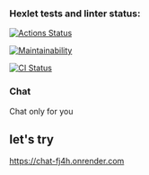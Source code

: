 ### Hexlet tests and linter status:

[![Actions Status](https://github.com/cloudfiy/frontend-project-12/actions/workflows/hexlet-check.yml/badge.svg)](https://github.com/cloudfiy/frontend-project-12/actions)

[![Maintainability](https://api.codeclimate.com/v1/badges/9ba641214ee6aa71d6ac/maintainability)](https://codeclimate.com/github/cloudfiy/frontend-project-12/maintainability)

[![CI Status](https://github.com/cloudfiy/frontend-project-12/actions/workflows/ci.yml/badge.svg)](https://github.com/cloudfiy/frontend-project-12/actions)

### Chat

Chat only for you

## let's try

https://chat-fj4h.onrender.com
